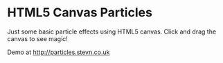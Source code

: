 HTML5 Canvas Particles
======================

Just some basic particle effects using HTML5 canvas. Click and drag the canvas to see magic!

Demo at <a href="http://particles.stevn.co.uk">http://particles.stevn.co.uk</a>
